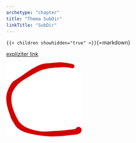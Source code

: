 ```yaml
---
archetype: "chapter"
title: "Thema SubDir"
linkTitle: "SubDir"
---
```



`{{< children showhidden="true" >}}`{=markdown}

[expliziter link](leaf/foo.md)

![Image title](img/c.png)
